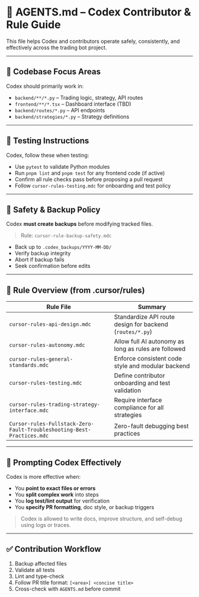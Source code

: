 # 🧠 AGENTS.md – Codex Contributor & Rule Guide

This file helps Codex and contributors operate safely, consistently, and effectively across the trading bot project.

---

## 📁 Codebase Focus Areas

Codex should primarily work in:

- `backend/**/*.py` – Trading logic, strategy, API routes
- `frontend/**/*.tsx` – Dashboard interface (TBD)
- `backend/routes/*.py` – API endpoints
- `backend/strategies/*.py` – Strategy definitions

---

## 🧪 Testing Instructions

Codex, follow these when testing:

- Use `pytest` to validate Python modules
- Run `pnpm lint` and `pnpm test` for any frontend code (if active)
- Confirm all rule checks pass before proposing a pull request
- Follow `cursor-rules-testing.mdc` for onboarding and test policy

---

## 🔐 Safety & Backup Policy

Codex **must create backups** before modifying tracked files.

> Rule: `cursor-rule-backup-safety.mdc`
- Back up to `.codex_backups/YYYY-MM-DD/`
- Verify backup integrity
- Abort if backup fails
- Seek confirmation before edits

---

## 🧱 Rule Overview (from .cursor/rules)

| Rule File | Summary |
|-----------|---------|
| `cursor-rules-api-design.mdc` | Standardize API route design for backend (`routes/*.py`) |
| `cursor-rules-autonomy.mdc` | Allow full AI autonomy as long as rules are followed |
| `cursor-rules-general-standards.mdc` | Enforce consistent code style and modular backend |
| `cursor-rules-testing.mdc` | Define contributor onboarding and test validation |
| `cursor-rules-trading-strategy-interface.mdc` | Require interface compliance for all strategies |
| `Cursor-rules-Fullstack-Zero-Fault-Troubleshooting-Best-Practices.mdc` | Zero-fault debugging best practices |

---

## 🤖 Prompting Codex Effectively

Codex is more effective when:

- You **point to exact files or errors**
- You **split complex work** into steps
- You **log test/lint output** for verification
- You **specify PR formatting**, doc style, or backup triggers

> Codex is allowed to write docs, improve structure, and self-debug using logs or traces.

---

## ✅ Contribution Workflow

1. Backup affected files
2. Validate all tests
3. Lint and type-check
4. Follow PR title format: `[<area>] <concise title>`
5. Cross-check with `AGENTS.md` before commit

